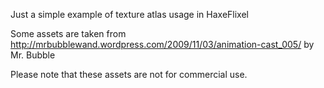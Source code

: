 Just a simple example of texture atlas usage in HaxeFlixel

Some assets are taken from http://mrbubblewand.wordpress.com/2009/11/03/animation-cast_005/ by Mr. Bubble

Please note that these assets are not for commercial use. 